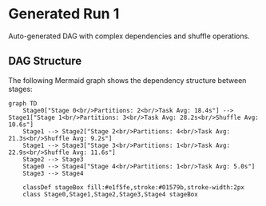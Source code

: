 # Generated Run 1

Auto-generated DAG with complex dependencies and shuffle operations.

## DAG Structure

The following Mermaid graph shows the dependency structure between stages:

```mermaid
graph TD
    Stage0["Stage 0<br/>Partitions: 2<br/>Task Avg: 18.4s"] --> Stage1["Stage 1<br/>Partitions: 3<br/>Task Avg: 28.2s<br/>Shuffle Avg: 10.6s"]
    Stage1 --> Stage2["Stage 2<br/>Partitions: 4<br/>Task Avg: 21.3s<br/>Shuffle Avg: 9.2s"]
    Stage1 --> Stage3["Stage 3<br/>Partitions: 1<br/>Task Avg: 22.9s<br/>Shuffle Avg: 11.6s"]
    Stage2 --> Stage3
    Stage0 --> Stage4["Stage 4<br/>Partitions: 1<br/>Task Avg: 5.0s"]
    Stage3 --> Stage4

    classDef stageBox fill:#e1f5fe,stroke:#01579b,stroke-width:2px
    class Stage0,Stage1,Stage2,Stage3,Stage4 stageBox
```

